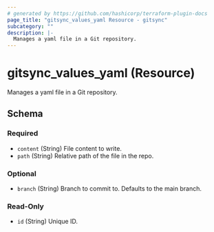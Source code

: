 ```yaml
---
# generated by https://github.com/hashicorp/terraform-plugin-docs
page_title: "gitsync_values_yaml Resource - gitsync"
subcategory: ""
description: |-
  Manages a yaml file in a Git repository.
---
```


# gitsync_values_yaml (Resource)

Manages a yaml file in a Git repository.



<!-- schema generated by tfplugindocs -->
## Schema

### Required

- `content` (String) File content to write.
- `path` (String) Relative path of the file in the repo.

### Optional

- `branch` (String) Branch to commit to. Defaults to the main branch.

### Read-Only

- `id` (String) Unique ID.
